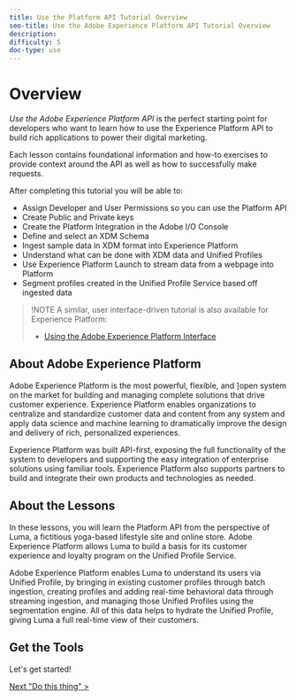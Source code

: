 ```yaml
---
title: Use the Platform API Tutorial Overview
seo-title: Use the Adobe Experience Platform API Tutorial Overview
description: 
difficulty: 5
doc-type: use
---
```


# Overview

_Use the Adobe Experience Platform API_ is the perfect starting point for developers who want to learn how to use the Experience Platform API to build rich applications to power their digital marketing.

Each lesson contains foundational information and how-to exercises to provide context around the API as well as how to successfully make requests.

After completing this tutorial you will be able to:

* Assign Developer and User Permissions so you can use the Platform API
* Create Public and Private keys
* Create the Platform Integration in the Adobe I/O Console
* Define and select an XDM Schema
* Ingest sample data in XDM format into Experience Platform
* Understand what can be done with XDM data and Unified Profiles
* Use Experience Platform Launch to stream data from a webpage into Platform
* Segment profiles created in the Unified Profile Service based off ingested data

>!NOTE
> A similar, user interface-driven tutorial is also available for Experience Platform:
>
> * [Using the Adobe Experience Platform Interface](#)

## About Adobe Experience Platform

Adobe Experience Platform is the most powerful, flexible, and ]open system on the market for building and managing complete solutions that drive customer experience. Experience Platform enables organizations to centralize and standardize customer data and content from any system and apply data science and machine learning to dramatically improve the design and delivery of rich, personalized experiences.

Experience Platform was built API-first, exposing the full functionality of the system to developers and supporting the easy integration of enterprise solutions using familiar tools. Experience Platform also supports partners to build and integrate their own products and technologies as needed.

## About the Lessons

In these lessons, you will learn the Platform API from the perspective of Luma, a fictitious yoga-based lifestyle site and online store. Adobe Experience Platform allows Luma to build a basis for its customer experience and loyalty program on the Unified Profile Service.

Adobe Experience Platform enables Luma to understand its users via Unified Profile, by bringing in existing customer profiles through batch ingestion, creating profiles and adding real-time behavioral data through streaming ingestion, and managing those Unified Profiles using the segmentation engine. All of this data helps to hydrate the Unified Profile, giving Luma a full real-time view of their customers.

## Get the Tools

Let's get started!

[Next "Do this thing" >](#)
